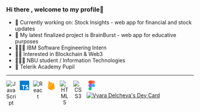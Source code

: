 ### Hi there , welcome to my profile👋
- 🏦 Currently working on:  Stock Insights - web app for financial and stock updates 
- 🔭 My latest finalized project is BrainBurst - web app for educative purposes
- 👩🏼‍💻 IBM Software Engineering Intern
- ⛓️‍💥 Interested in Blockchain & Web3 
- 👩🏼‍🎓 NBU student / Information Technologies
- 🌱 Telerik Academy Pupil

---

<p align="center">

<img align="left" alt="JavaScript" width="26px" src="https://cdn.jsdelivr.net/gh/devicons/devicon/icons/javascript/javascript-original.svg" style="padding-right:10px;" />
<img align="left" alt="TypeScript" width="26px" src= "https://github.com/devicons/devicon/blob/v2.14.0/icons/typescript/typescript-original.svg"style="padding-right:10px;" />
<img align="left" alt="React" width="26px" src="https://cdn.jsdelivr.net/gh/devicons/devicon/icons/react/react-original.svg" style="padding-right:10px;" />
<img align="left" alt="Firebase" width="26px" src="https://github.com/devicons/devicon/blob/v2.14.0/icons/firebase/firebase-plain.svg" style="padding-right:10px;" />
<img align="left" alt="HTML5" width="26px" src="https://cdn.jsdelivr.net/gh/devicons/devicon/icons/html5/html5-original.svg" style="padding-right:10px;" />
<img align="left" alt="CSS3" width="26px" src="https://cdn.jsdelivr.net/gh/devicons/devicon/icons/css3/css3-original.svg" style="padding-right:10px;" />
<img align="left" alt="Figma" width="26px" src="https://github.com/devicons/devicon/blob/v2.14.0/icons/figma/figma-original.svg" style="padding-right:10px;" />

<br />


<a href="https://app.daily.dev/vyaravalentine"><img src="https://api.daily.dev/devcards/v2/68CiM280ZgOl0mVnhdjiV.png?r=3dy&type=default" width="356" alt="Vyara Delcheva's Dev Card"/></a>

<br />
<br />

</p>




